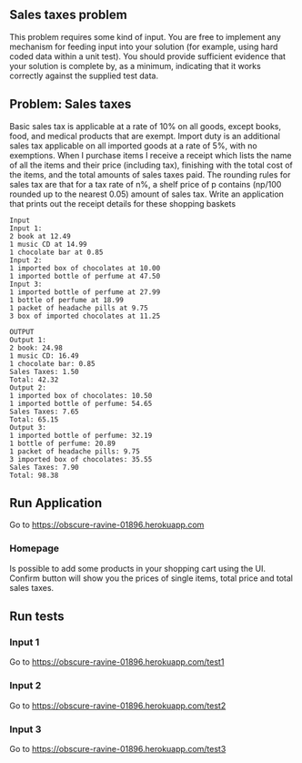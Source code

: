 ## Sales taxes problem

This problem requires some kind of input. You are free to implement any mechanism for feeding input into your solution (for example, using hard coded data within a unit test). You should provide sufficient evidence that your solution is complete by, as a minimum, indicating that it works correctly against the supplied test data. 

## Problem: Sales taxes

Basic sales tax is applicable at a rate of 10% on all goods, except books, food, and medical products that are exempt. Import duty is an additional sales tax applicable on all imported goods at a rate of 5%, with no exemptions. 
When I purchase items I receive a receipt which lists the name of all the items and their price (including tax), finishing with the total cost of the items, and the total amounts of sales taxes paid. The rounding rules for sales tax are that for a tax rate of n%, a shelf price of p contains (np/100 rounded up to the nearest 0.05) amount of sales tax. 
Write an application that prints out the receipt details for these shopping baskets

    Input
    Input 1: 
    2 book at 12.49 
    1 music CD at 14.99 
    1 chocolate bar at 0.85 
    Input 2: 
    1 imported box of chocolates at 10.00 
    1 imported bottle of perfume at 47.50 
    Input 3: 
    1 imported bottle of perfume at 27.99 
    1 bottle of perfume at 18.99 
    1 packet of headache pills at 9.75 
    3 box of imported chocolates at 11.25 
    
    OUTPUT 
    Output 1: 
    2 book: 24.98 
    1 music CD: 16.49 
    1 chocolate bar: 0.85 
    Sales Taxes: 1.50
    Total: 42.32 
    Output 2: 
    1 imported box of chocolates: 10.50 
    1 imported bottle of perfume: 54.65 
    Sales Taxes: 7.65 
    Total: 65.15 
    Output 3: 
    1 imported bottle of perfume: 32.19 
    1 bottle of perfume: 20.89 
    1 packet of headache pills: 9.75 
    3 imported box of chocolates: 35.55 
    Sales Taxes: 7.90 
    Total: 98.38

## Run Application
Go to https://obscure-ravine-01896.herokuapp.com

### Homepage
Is possible to add some products in your shopping cart using the UI.
Confirm button will show you the prices of single items, total price and total sales taxes.

## Run tests
### Input 1
Go to https://obscure-ravine-01896.herokuapp.com/test1
### Input 2
Go to https://obscure-ravine-01896.herokuapp.com/test2
### Input 3
Go to https://obscure-ravine-01896.herokuapp.com/test3

